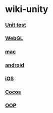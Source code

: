 # wiki-unity

### [Unit test](https://github.com/cruisechang/wiki-unity/wiki/Unit-Test)
### [WebGL](https://github.com/cruisechang/wiki-unity/wiki/WebGL)

### [mac](https://github.com/cruisechang/wiki-unity/wiki/Mac)

### [android](https://github.com/cruisechang/wiki-unity/wiki/Android)
### [iOS](https://github.com/cruisechang/wiki-unity/wiki/iOS)
### [Cocos](https://github.com/cruisechang/wiki-unity/wiki/Cocos)
### [OOP](https://github.com/cruisechang/wiki-unity/wiki/OOP)
